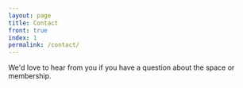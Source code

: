 ```yaml
---
layout: page
title: Contact
front: true
index: 1
permalink: /contact/
---
```


<p>We'd love to hear from you if you have a question about the space or membership.</p>
